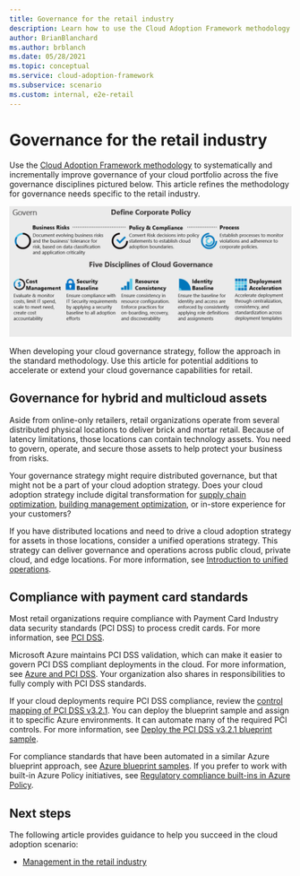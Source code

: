 ```yaml
---
title: Governance for the retail industry
description: Learn how to use the Cloud Adoption Framework methodology to improve governance of your cloud portfolio for the retail industry.
author: BrianBlanchard
ms.author: brblanch
ms.date: 05/28/2021
ms.topic: conceptual
ms.service: cloud-adoption-framework
ms.subservice: scenario
ms.custom: internal, e2e-retail
---
```


# Governance for the retail industry

Use the [Cloud Adoption Framework methodology](../../govern/index.md) to systematically and incrementally improve governance of your cloud portfolio across the five governance disciplines pictured below. This article refines the methodology for governance needs specific to the retail industry.

![Screenshot of the Cloud Adoption Framework governance model](../../_images/operational-transformation-govern-large.png)

When developing your cloud governance strategy, follow the approach in the standard methodology. Use this article for potential additions to accelerate or extend your cloud governance capabilities for retail.

## Governance for hybrid and multicloud assets

Aside from online-only retailers, retail organizations operate from several distributed physical locations to deliver brick and mortar retail. Because of latency limitations, those locations can contain technology assets. You need to govern, operate, and secure those assets to help protect your business from risks.

Your governance strategy might require distributed governance, but that might not be a part of your cloud adoption strategy. Does your cloud adoption strategy include digital transformation for [supply chain optimization](./retail-supply-chain-optimization.md), [building management optimization](./retail-building-management-optimization.md), or in-store experience for your customers?

If you have distributed locations and need to drive a cloud adoption strategy for assets in those locations, consider a unified operations strategy. This strategy can deliver governance and operations across public cloud, private cloud, and edge locations. For more information, see [Introduction to unified operations](../../scenarios/hybrid/unified-operations.md).

## Compliance with payment card standards

Most retail organizations require compliance with Payment Card Industry data security standards (PCI DSS) to process credit cards. For more information, see [PCI DSS](/azure/compliance/offerings/offering-pci-dss).

Microsoft Azure maintains PCI DSS validation, which can make it easier to govern PCI DSS compliant deployments in the cloud. For more information, see [Azure and PCI DSS](/azure/compliance/offerings/offering-pci-dss#azure-and-pci-dss). Your organization also shares in responsibilities to fully comply with PCI DSS standards.

If your cloud deployments require PCI DSS compliance, review the [control mapping of PCI DSS v3.2.1](/azure/governance/blueprints/samples/pci-dss-3.2.1/control-mapping). You can deploy the blueprint sample and assign it to specific Azure environments. It can automate many of the required PCI controls. For more information, see [Deploy the PCI DSS v3.2.1 blueprint sample](/azure/governance/blueprints/samples/pci-dss-3.2.1/deploy).

For compliance standards that have been automated in a similar Azure blueprint approach, see [Azure blueprint samples](/azure/governance/blueprints/samples/). If you prefer to work with built-in Azure Policy initiatives, see [Regulatory compliance built-ins in Azure Policy](/azure/governance/policy/samples/iso-27001).

## Next steps

The following article provides guidance to help you succeed in the cloud adoption scenario:

- [Management in the retail industry](./manage.md)
